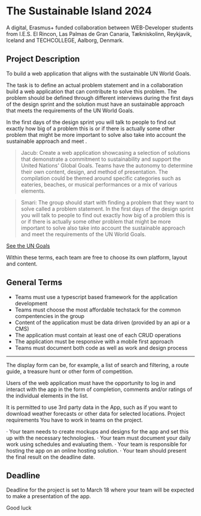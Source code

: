 # The Sustainable Island 2024
 
A digital, Erasmus+ funded collaboration between WEB-Developer students from I.E.S. El Rincon, Las Palmas de Gran Canaria, Tækniskolinn, Reykjavik, Iceland and  TECHCOLLEGE, Aalborg, Denmark.

## Project Description
To build a web application that aligns with the sustainable UN World Goals. 

The task is to define an actual problem statement and in a collaboration build a web application that can contribute to solve this  problem. The problem should be defined through different interviews during the first days of the design sprint and the solution must have an sustainable approach that meets the requirements of the UN World Goals.

In the first days of the design sprint you will talk to people to find out exactly how big of a problem this is or if there is actually some other problem that might be more important to solve also take into account the sustainable approach and meet .

> Jacub: Create a web application showcasing a selection of solutions that demonstrate a commitment to sustainability and support the United Nations' Global Goals.
Teams have the autonomy to determine their own content, design, and method of presentation.
The compilation could be themed around specific categories such as eateries, beaches, or musical performances or a mix of various elements.

> Smari: The group should start with finding a problem that they want to solve called a problem statement. In the first days of the design sprint you will talk to people to find out exactly how big of a problem this is or if there is actually some other problem that might be more important to solve also take into account the sustainable approach and meet the requirements of the UN World Goals.

[See the UN Goals](https://sdgs.un.org/goals)
 
Within these terms, each team are free to choose its own platform, layout and content.

## General Terms

- Teams must use a typescript based framework for the application development
- Teams must choose the most affordable techstack for the common compentencies in the group
- Content of the application must be data driven (provided by an api or a CMS)
- The application must contain at least one of each CRUD operations
- The application must be responsive with a mobile first approach
- Teams must document both code as well as work and design process

___
 
The display form can be, for example, a list of search and filtering, a route guide, a treasure hunt or other form of competition.
 
Users of the web application must have the opportunity to log in and interact with the app in the form of completion, comments and/or ratings of the individual elements in the list.
 
It is permitted to use 3rd party data in the App, such as if you want to download weather forecasts or other data for selected locations.
Project requirements
You have to work in teams on the project.
 
·  	Your team needs to create mockups and designs for the app and set this up with the necessary technologies.
·  	Your team must document your daily work using schedules and evaluating them.
·  	Your team is responsible for hosting the app on an online hosting solution.
·  	Your team should present the final result on the deadline date.

## Deadline
Deadline for the project is set to March 18 where your team will be expected to make a presentation of the app.
 
Good luck
 
 

